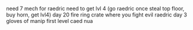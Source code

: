 need 7 mech for raedric
need to get lvl 4 (go raedric once steal top floor, buy horn, get lvl4)
day 20 fire ring crate where you fight evil raedric
day 3 gloves of manip first level caed nua